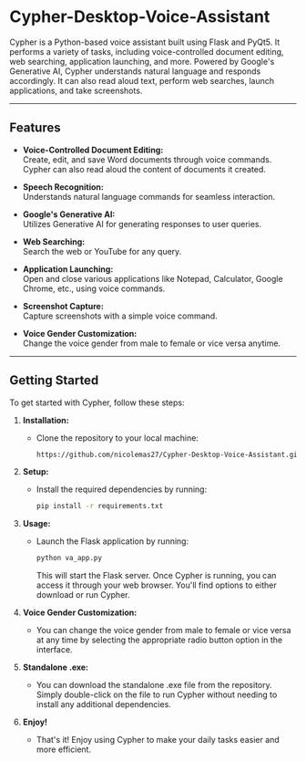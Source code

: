 # Cypher-Desktop-Voice-Assistant
Cypher is a Python-based voice assistant built using Flask and PyQt5. It performs a variety of tasks, including voice-controlled document editing, web searching, application launching, and more. Powered by Google's Generative AI, Cypher understands natural language and responds accordingly. It can also read aloud text, perform web searches, launch applications, and take screenshots.

---
## Features

- **Voice-Controlled Document Editing:**  
  Create, edit, and save Word documents through voice commands. Cypher can also read aloud the content of documents it created.

- **Speech Recognition:**  
  Understands natural language commands for seamless interaction.

- **Google's Generative AI:**  
  Utilizes Generative AI for generating responses to user queries.

- **Web Searching:**  
  Search the web or YouTube for any query.

- **Application Launching:**  
  Open and close various applications like Notepad, Calculator, Google Chrome, etc., using voice commands.

- **Screenshot Capture:**  
  Capture screenshots with a simple voice command.

- **Voice Gender Customization:**  
  Change the voice gender from male to female or vice versa anytime.
--- 
## Getting Started

To get started with Cypher, follow these steps:

1. **Installation:**  
   - Clone the repository to your local machine:

     ```bash
     https://github.com/nicolemas27/Cypher-Desktop-Voice-Assistant.git
     ```

2. **Setup:**  
   - Install the required dependencies by running:

     ```bash
     pip install -r requirements.txt
     ```

3. **Usage:**  
   - Launch the Flask application by running:

     ```bash
     python va_app.py
     ```
     This will start the Flask server. Once Cypher is running, you can access it through your web browser. You'll find options to either download or run Cypher.

4. **Voice Gender Customization:**  
   - You can change the voice gender from male to female or vice versa at any time by selecting the appropriate radio button option in the interface.

5. **Standalone .exe:**
    - You can download the standalone .exe file from the repository. Simply double-click on the file to run Cypher without needing to install any additional dependencies.

6. **Enjoy!**  
   - That's it! Enjoy using Cypher to make your daily tasks easier and more efficient.



